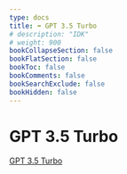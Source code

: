 ```yaml
---
type: docs
title: ➡️ GPT 3.5 Turbo
# description: "IDK"
# weight: 900
bookCollapseSection: false
bookFlatSection: false
bookToc: false
bookComments: false
bookSearchExclude: false
bookHidden: false
---
```


# GPT 3.5 Turbo

[GPT 3.5 Turbo](/xcom/ai/chat/gpt35turbo/)

